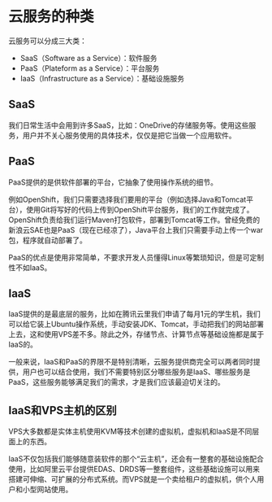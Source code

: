 # 云服务的种类

云服务可以分成三大类：

* SaaS（Software as a Service）：软件服务
* PaaS（Plateform as a Service）：平台服务
* IaaS（Infrastructure as a Service）：基础设施服务

## SaaS

我们日常生活中会用到许多SaaS，比如：OneDrive的存储服务等。使用这些服务，用户并不关心服务使用的具体技术，仅仅是把它当做一个应用软件。

## PaaS

PaaS提供的是供软件部署的平台，它抽象了使用操作系统的细节。

例如OpenShift，我们只需要选择我们要用的平台（例如选择Java和Tomcat平台），使用Git将写好的代码上传到OpenShift平台服务，我们的工作就完成了。OpenShift负责给我们运行Maven打包软件，部署到Tomcat等工作。曾经免费的新浪云SAE也是PaaS（现在已经凉了），Java平台上我们只需要手动上传一个war包，程序就自动部署了。

PaaS的优点是使用非常简单，不要求开发人员懂得Linux等繁琐知识，但是可定制性不如IaaS。

## IaaS

IaaS提供的是最底层的服务，比如在腾讯云里我们申请了每月1元的学生机，我们可以给它装上Ubuntu操作系统，手动安装JDK、Tomcat，手动把我们的网站部署上去，这和使用VPS差不多。除此之外，存储节点、计算节点等基础设施都是属于IaaS的。

一般来说，IaaS和PaaS的界限不是特别清晰，云服务提供商完全可以两者同时提供，用户也可以结合使用，我们不需要特别区分哪些服务是IaaS、哪些服务是PaaS，这些服务能够满足我们的需求，才是我们应该最迫切关注的。

## IaaS和VPS主机的区别

VPS大多数都是实体主机使用KVM等技术创建的虚拟机，虚拟机和IaaS是不同层面上的东西。

IaaS不仅包括我们能够随意装软件的那个“云主机”，还会有一整套的基础设施配合使用，比如阿里云平台提供EDAS、DRDS等一整套组件，这些基础设施可以用来搭建可伸缩、可扩展的分布式系统。而VPS就是一个卖给租户的虚拟机，供个人用户和小型网站使用。
